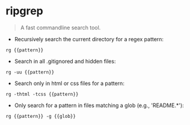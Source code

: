 # ripgrep

> A fast commandline search tool.

- Recursively search the current directory for a regex pattern:

`rg {{pattern}}`

- Search in all .gitignored and hidden files:

`rg -uu {{pattern}}`

- Search only in html or css files for a pattern:

`rg -thtml -tcss {{pattern}}`

- Only search for a pattern in files matching a glob (e.g., 'README.*'):

`rg {{pattern}} -g {{glob}}`

